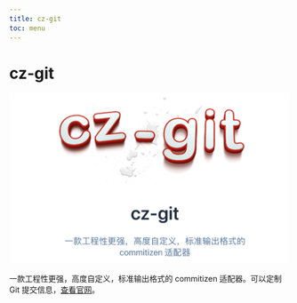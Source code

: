 ```yaml
---
title: cz-git
toc: menu
---
```


# cz-git

![](./cz-git/intro.png)

一款工程性更强，高度自定义，标准输出格式的 commitizen 适配器。可以定制 Git 提交信息，[查看官网](https://cz-git.qbenben.com/zh/)。
